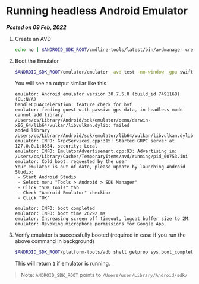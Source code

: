 # Running headless Android Emulator
**_Posted on 09 Feb, 2022_**


1. Create an AVD

   ```bash
   echo no | $ANDROID_SDK_ROOT/cmdline-tools/latest/bin/avdmanager create avd --force -n test --abi 'google_apis_playstore/x86' --package 'system-images;android-28;google_apis_playstore;x86' --device 'Nexus 6'
   ```

2. Boot the Emulator

   ```bash
   $ANDROID_SDK_ROOT/emulator/emulator -avd test -no-window -gpu swiftshader_indirect -no-snapshot -noaudio -no-boot-anim
   ```
   You will see an output similar like this

   ```
   emulator: Android emulator version 30.7.5.0 (build_id 7491168) (CL:N/A)
   handleCpuAcceleration: feature check for hvf
   emulator: feeding guest with passive gps data, in headless mode
   cannot add library /Users/cs/Library/Android/sdk/emulator/qemu/darwin-x86_64/lib64/vulkan/libvulkan.dylib: failed
   added library /Users/cs/Library/Android/sdk/emulator/lib64/vulkan/libvulkan.dylib
   emulator: INFO: GrpcServices.cpp:315: Started GRPC server at 127.0.0.1:8554, security: Local
   emulator: INFO: EmulatorAdvertisement.cpp:93: Advertising in: /Users/cs/Library/Caches/TemporaryItems/avd/running/pid_60753.ini
   emulator: Cold boot: requested by the user
   Your emulator is out of date, please update by launching Android Studio:
    - Start Android Studio
    - Select menu "Tools > Android > SDK Manager"
    - Click "SDK Tools" tab
    - Check "Android Emulator" checkbox
    - Click "OK"

   emulator: INFO: boot completed
   emulator: INFO: boot time 26292 ms
   emulator: Increasing screen off timeout, logcat buffer size to 2M.
   emulator: Revoking microphone permissions for Google App.

   ```

3. Verify emulator is successfully booted (required in case if you run the above command in background)

   ```bash
   $ANDROID_SDK_ROOT/platform-tools/adb shell getprop sys.boot_completed
   ```
   This will return `1` if emulator is running.



> Note: `ANDROID_SDK_ROOT` points to `/Users/user/Library/Android/sdk/`



